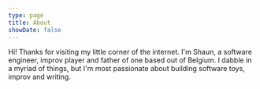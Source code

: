 ```yaml
---
type: page
title: About
showDate: false
---
```


Hi! Thanks for visiting my little corner of the internet. I'm Shaun, a software engineer, improv player and father of one based out of Belgium. I dabble in a myriad of things, but I'm most passionate about building software toys, improv and writing.
